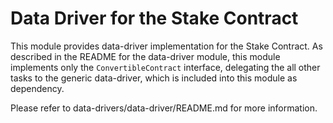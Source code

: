 
# Data Driver for the Stake Contract

This module provides data-driver implementation for the Stake Contract.
As described in the README for the data-driver module, this module
implements only the `ConvertibleContract` interface, delegating the all
other tasks to the generic data-driver, which is included into this module
as dependency.

Please refer to data-drivers/data-driver/README.md for more information.

